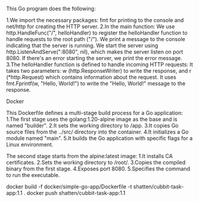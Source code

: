 This Go program does the following:

1.We import the necessary packages: fmt for printing to the console and net/http for creating the HTTP server.
2.In the main function:
We use http.HandleFunc("/", helloHandler) to register the helloHandler function to handle requests to the root path ("/").
We print a message to the console indicating that the server is running.
We start the server using http.ListenAndServe(":8080", nil), which makes the server listen on port 8080.
If there's an error starting the server, we print the error message.
3.The helloHandler function is defined to handle incoming HTTP requests:
It takes two parameters: w (http.ResponseWriter) to write the response, and r (*http.Request) which contains information about the request.
It uses fmt.Fprintf(w, "Hello, World!") to write the "Hello, World!" message to the response.

Docker

This Dockerfile defines a multi-stage build process for a Go application:
1.The first stage uses the golang:1.20-alpine image as the base and is named "builder".
2.It sets the working directory to /app.
3.It copies Go source files from the ../src/ directory into the container.
4.It initializes a Go module named "main".
5.It builds the Go application with specific flags for a Linux environment.

The second stage starts from the alpine:latest image:
1.It installs CA certificates.
2.Sets the working directory to /root/.
3.Copies the compiled binary from the first stage.
4.Exposes port 8080.
5.Specifies the command to run the executable.

docker build -f docker/simple-go-app/Dockerfile -t shatten/cubbit-task-app:1.1 .
docker push shatten/cubbit-task-app:1.1
